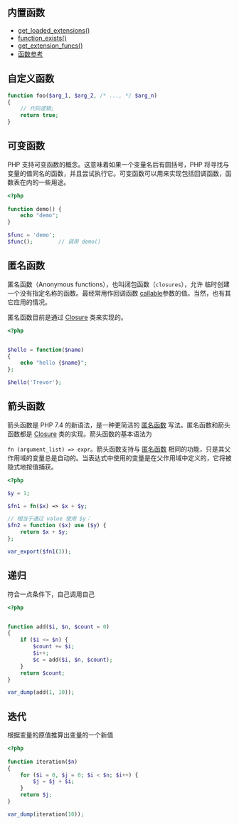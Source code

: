 ## 内置函数

- [get_loaded_extensions()](https://www.php.net/manual/zh/function.get-loaded-extensions.php) 
- [function_exists()](https://www.php.net/manual/zh/function.function-exists.php)
- [get_extension_funcs()](https://www.php.net/manual/zh/function.get-extension-funcs.php)
- [函数参考](https://www.php.net/manual/zh/funcref.php)



## 自定义函数

```php
function foo($arg_1, $arg_2, /* ..., */ $arg_n)
{
    // 代码逻辑;
    return true;
}
```



## 可变函数

PHP 支持可变函数的概念。这意味着如果一个变量名后有圆括号，PHP 将寻找与变量的值同名的函数，并且尝试执行它。可变函数可以用来实现包括回调函数，函数表在内的一些用途。

```php
<?php
    
function demo() {
    echo "demo";
}

$func = 'demo';
$func();        // 调用 demo()

```



## 匿名函数

匿名函数（Anonymous functions），也叫闭包函数（`closures`），允许 临时创建一个没有指定名称的函数。最经常用作回调函数 [callable](https://www.php.net/manual/zh/language.types.callable.php)参数的值。当然，也有其它应用的情况。

匿名函数目前是通过 [Closure](https://www.php.net/manual/zh/class.closure.php) 类来实现的。

```php
<?php


$hello = function($name)
{
    echo "hello {$name}";
};

$hello('Trevor');

```



## 箭头函数

箭头函数是 PHP 7.4 的新语法，是一种更简洁的 [匿名函数](https://www.php.net/manual/zh/functions.anonymous.php) 写法。匿名函数和箭头函数都是 [Closure](https://www.php.net/manual/zh/class.closure.php) 类的实现。箭头函数的基本语法为 

`fn (argument_list) => expr`。箭头函数支持与 [匿名函数](https://www.php.net/manual/zh/functions.anonymous.php) 相同的功能，只是其父作用域的变量总是自动的。当表达式中使用的变量是在父作用域中定义的，它将被隐式地按值捕获。

```php
<?php

$y = 1;

$fn1 = fn($x) => $x + $y;

// 相当于通过 value 使用 $y：
$fn2 = function ($x) use ($y) {
    return $x + $y;
};

var_export($fn1(3));
```



## 递归

符合一点条件下，自己调用自己

```php
<?php


function add($i, $n, $count = 0)
{
    if ($i <= $n) {
        $count += $i;
        $i++;
        $c = add($i, $n, $count);
    }
    return $count;
}

var_dump(add(1, 10));
```



## 迭代

根据变量的原值推算出变量的一个新值

```php
<?php
    
function iteration($n)
{
    for ($i = 0, $j = 0; $i < $n; $i++) {
        $j = $j + $i;
    }
    return $j;
}

var_dump(iteration(10));

```

